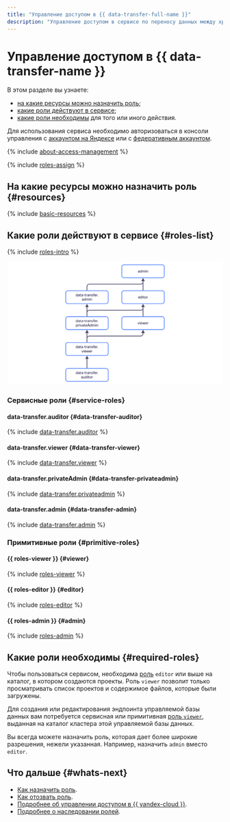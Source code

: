```yaml
---
title: "Управление доступом в {{ data-transfer-full-name }}"
description: "Управление доступом в сервисе по переносу данных между хранилищами — {{ data-transfer-full-name }}. В разделе описано, какие роли необходимы для того или иного действия, на какие ресурсы можно назначить роль, какие роли действуют в сервисе."
---
```


# Управление доступом в {{ data-transfer-name }}


В этом разделе вы узнаете:

* [на какие ресурсы можно назначить роль](#resources);
* [какие роли действуют в сервисе](#roles-list);
* [какие роли необходимы](#required-roles) для того или иного действия.

Для использования сервиса необходимо авторизоваться в консоли управления с [аккаунтом на Яндексе](../../iam/concepts/users/accounts.md#passport) или с [федеративным аккаунтом](../../iam/concepts/users/accounts.md#saml-federation).

{% include [about-access-management](../../_includes/iam/about-access-management.md) %}

{% include [roles-assign](../../_includes/iam/roles-assign.md) %}

## На какие ресурсы можно назначить роль {#resources}

{% include [basic-resources](../../_includes/iam/basic-resources-for-access-control.md) %}

## Какие роли действуют в сервисе {#roles-list}

{% include [roles-intro](../../_includes/roles-intro.md) %}

![image](../../_assets/data-transfer/security/service-roles-hierarchy.svg)

### Сервисные роли {#service-roles}

#### data-transfer.auditor {#data-transfer-auditor}

{% include [data-transfer.auditor](../../_roles/data-transfer/auditor.md) %}

#### data-transfer.viewer {#data-transfer-viewer}

{% include [data-transfer.viewer](../../_roles/data-transfer/viewer.md) %}

#### data-transfer.privateAdmin {#data-transfer-privateadmin}

{% include [data-transfer.privateadmin](../../_roles/data-transfer/privateAdmin.md) %}

#### data-transfer.admin {#data-transfer-admin}

{% include [data-transfer.admin](../../_roles/data-transfer/admin.md) %}

### Примитивные роли {#primitive-roles}

#### {{ roles-viewer }} {#viewer}

{% include [roles-viewer](../../_roles/primitive-roles/viewer.md) %}

#### {{ roles-editor }} {#editor}

{% include [roles-editor](../../_roles/primitive-roles/editor.md) %}

#### {{ roles-admin }} {#admin}

{% include [roles-admin](../../_roles/primitive-roles/admin.md) %}

## Какие роли необходимы {#required-roles}

Чтобы пользоваться сервисом, необходима [роль](../../iam/concepts/access-control/roles.md) `editor` или выше на каталог, в котором создаются проекты. Роль `viewer` позволит только просматривать список проектов и содержимое файлов, которые были загружены.

Для создания или редактирования эндпоинта управляемой базы данных вам потребуется сервисная или примитивная [роль `viewer`](../../iam/roles-reference.md#viewer), выданная на каталог кластера этой управляемой базы данных.

Вы всегда можете назначить роль, которая дает более широкие разрешения, нежели указанная. Например, назначить `admin` вместо `editor`.

## Что дальше {#whats-next}

* [Как назначить роль](../../iam/operations/roles/grant.md).
* [Как отозвать роль](../../iam/operations/roles/revoke.md).
* [Подробнее об управлении доступом в {{ yandex-cloud }}](../../iam/concepts/access-control/index.md).
* [Подробнее о наследовании ролей](../../resource-manager/concepts/resources-hierarchy.md#access-rights-inheritance).

